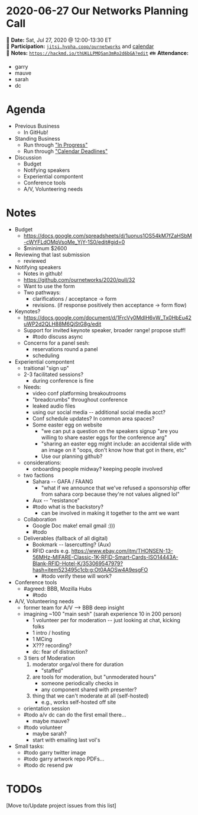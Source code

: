 # 2020-06-27 Our Networks Planning Call

:date: **Date:** Sat, Jul 27, 2020 @ 12:00-13:30 ET  
:raising_hand: **Participation:** [`jitsi.hypha.coop/ournetworks`](https://jitsi.hypha.coop/ournetworks) and [calendar](https://calendar.google.com/calendar/embed?src=aers7atolh0uurlfmkoki9kikg%40group.calendar.google.com&ctz=America%2FToronto)    
:notebook: **Notes:** [`https://hackmd.io/thUKLLPMQSan3mRo2d6bGA?edit`](https://hackmd.io/thUKLLPMQSan3mRo2d6bGA?edit)
:family: **Attendance:**  
- garry
- mauve
- sarah
- dc

# Agenda

- Previous Business
  - In GitHub!
- Standing Business
  - Run through ["In Progress"](https://github.com/ournetworks/2020/projects/1)
  - Run through ["Calendar Deadlines"](https://calendar.google.com/calendar/embed?src=aers7atolh0uurlfmkoki9kikg%40group.calendar.google.com&ctz=America%2FToronto)
- Discussion
    - Budget
    - Notifying speakers 
    - Experiential compontent
    - Conference tools
    - A/V, Volunteering needs

# Notes

- Budget
    - https://docs.google.com/spreadsheets/d/1uonus1OS54kM7fZaHSbM-cWYFLdOMpVsoMe_YjY-1S0/edit#gid=0
    - $minimum $2600
- Reviewing that last submission
    - reviewed
- Notifying speakers 
    - Notes in github!
    - https://github.com/ournetworks/2020/pull/32
    - Want to use the form
    - Two pathways:
        - clarifications / acceptance -> form
        - revisions. (if response positively then acceptance -> form flow)
- Keynotes?
    - https://docs.google.com/document/d/1FrcVy0MdIH6vW_Tx0HbEu42uWP2d2QLH88M6QjStG8g/edit
    - Support for invited keynote speaker, broader range! propose stuff!
        - #todo discuss async
    - Concerns for a panel sesh:
        - reservations round a panel
        - scheduling
- Experiential compontent
    - traitional "sign up"
    - 2-3 facilitated sessions?
        - during conference is fine
    - Needs:
        - video conf platforming breakoutrooms
        - "breadcrumbs" throughout conference
        - leaked audio files
        - using our social media -- additional social media acct?
        - Conf schedule updates? In common area spaces?
        - Some easter egg on website
            - "we can put a question on the speakers signup "are you willing to share easter eggs for the conference arg"
            - "sharing an easter egg might include: an accidental slide with an image on it "oops, don't know how that got in there, etc"
            - Use our planning github?
    - considerations:
        - onboarding people midway? keeping people involved
    - two factions
        - Sahara -- GAFA / FAANG
            - "what if we announce that we've refused a sponsorship offer from sahara corp because they're not values aligned lol"
        - Aux -- "resistance"
        - #todo what is the backstory?
            - can be involved in making it together to the amt we want
    - Collaboration
        - Google Doc make! email gmail :)))
        - #todo 
    - Deliverables (fallback of all digital)
        - Bookmark -- lasercutting? (Aux)
        - RFID cards e.g. https://www.ebay.com/itm/THONSEN-13-56MHz-MIFARE-Classic-1K-RFID-Smart-Cards-ISO14443A-Blank-RFID-Hotel-K/353069547979?hash=item523495c1cb:g:Ot0AAOSw4A9esgFO
            - #todo verify these will work?
- Conference tools
    - #agreed: BBB, Mozilla Hubs
        - #todo
- A/V, Volunteering needs
    - former team for A/V --> BBB deep insight
    - imagining ~100 "main sesh" (sarah experience 10 in 200 person)
        - 1 volunteer per for moderation -- just looking at chat, kicking folks
        - 1 intro / hosting
        - 1 MCing 
        - X??? recording?
        - dc: fear of distraction?
    - 3 tiers of Moderation
        1. moderator orga/vol there for duration
            - "staffed"
        2. are tools for moderation, but "unmoderated hours"
            - someone periodically checks in 
            - any component shared with presenter?
        3. thing that we can't moderate at all (self-hosted)
            - e.g., works self-hosted off site
    - orientation session 
    - #todo a/v dc can do the first email there...
        - maybe mauve?
    - #todo volunteer
        - maybe sarah?
        - start with emailing last vol's
- Small tasks: 
    - #todo garry twitter image
    - #todo garry artwork repo PDFs...        
    - #todo dc resend pw 


# TODOs

[Move to/Update project issues from this list]
